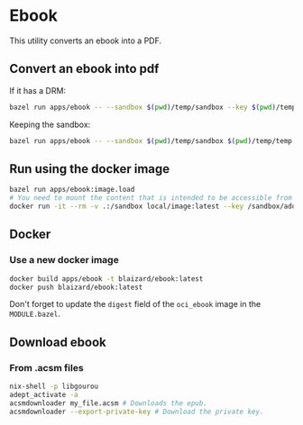 # Ebook

This utility converts an ebook into a PDF.

## Convert an ebook into pdf

If it has a DRM:

```bash
bazel run apps/ebook -- --sandbox $(pwd)/temp/sandbox --key $(pwd)/temp/Adobe_PrivateLicenseKey--anonymous.der $(pwd)/temp/temp.epub
```

Keeping the sandbox:

```bash
bazel run apps/ebook -- --sandbox $(pwd)/temp/sandbox $(pwd)/temp/temp.cbz
```

## Run using the docker image

```bash
bazel run apps/ebook:image.load
# You need to mount the content that is intended to be accessible from docker.
docker run -it --rm -v .:/sandbox local/image:latest --key /sandbox/adobe_key.der /sandbox/universal.epub
```

## Docker

### Use a new docker image

```bash
docker build apps/ebook -t blaizard/ebook:latest
docker push blaizard/ebook:latest
```

Don't forget to update the `digest` field of the `oci_ebook` image in the `MODULE.bazel`.

## Download ebook

### From .acsm files

```bash
nix-shell -p libgourou
adept_activate -a
acsmdownloader my_file.acsm # Downloads the epub.
acsmdownloader --export-private-key # Download the private key.
```

